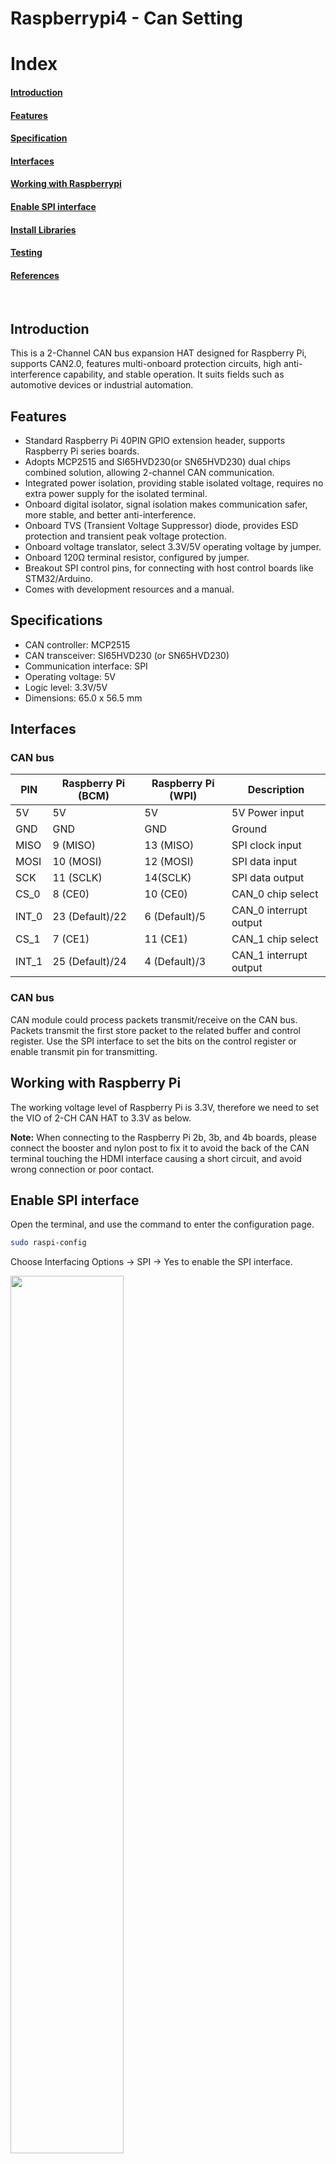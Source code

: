 # **Raspberrypi4 - Can Setting**



# Index
#### [Introduction](#introduction)
#### [Features](#features)
#### [Specification](#specification)
#### [Interfaces](#interfaces)
#### [Working with Raspberrypi](#working-with-raspberry-pi)
#### [Enable SPI interface](#enable-spi-interface)
#### [Install Libraries](#install-libraries)
#### [Testing](#testing)
#### [References](#references)
</br>


## Introduction
This is a 2-Channel CAN bus expansion HAT designed for Raspberry Pi, supports CAN2.0, features multi-onboard protection circuits, high anti-interference capability, and stable operation. It suits fields such as automotive devices or industrial automation.

## Features
- Standard Raspberry Pi 40PIN GPIO extension header, supports Raspberry Pi series boards.
- Adopts MCP2515 and SI65HVD230(or SN65HVD230) dual chips combined solution, allowing 2-channel CAN communication.
- Integrated power isolation, providing stable isolated voltage, requires no extra power supply for the isolated terminal.
- Onboard digital isolator, signal isolation makes communication safer, more stable, and better anti-interference.
- Onboard TVS (Transient Voltage Suppressor) diode, provides ESD protection and transient peak voltage protection.
- Onboard voltage translator, select 3.3V/5V operating voltage by jumper.
- Onboard 120Ω terminal resistor, configured by jumper.
- Breakout SPI control pins, for connecting with host control boards like STM32/Arduino.
- Comes with development resources and a manual.

## Specifications
- CAN controller: MCP2515
- CAN transceiver: SI65HVD230 (or SN65HVD230)
- Communication interface: SPI
- Operating voltage: 5V
- Logic level: 3.3V/5V
- Dimensions: 65.0 x 56.5 mm

## Interfaces

### CAN bus
| **PIN** | **Raspberry Pi (BCM)** | **Raspberry Pi (WPI)** | **Description** |
|---|---|---|---|
| 5V | 5V | 5V | 5V Power input |
| GND | GND | GND | Ground |
| MISO | 9 (MISO) | 13 (MISO) | SPI clock input |
| MOSI | 10 (MOSI) | 12 (MOSI) | SPI data input |
| SCK | 11 (SCLK) | 14(SCLK) | SPI data output |
| CS_0 | 8 (CE0) | 10 (CE0) | CAN_0 chip select |
| INT_0 | 23 (Default)/22 | 6 (Default)/5 | CAN_0 interrupt output |
| CS_1 | 7 (CE1) | 11 (CE1) | CAN_1 chip select |
| INT_1 | 25 (Default)/24 | 4 (Default)/3 | CAN_1 interrupt output |


### CAN bus
CAN module could process packets transmit/receive on the CAN bus. Packets transmit the first store packet to the related buffer and control register. 
Use the SPI interface to set the bits on the control register or enable transmit pin for transmitting. 

## Working with Raspberry Pi
The working voltage level of Raspberry Pi is 3.3V, therefore we need to set the VIO of 2-CH CAN HAT to 3.3V as below.

**Note:** When connecting to the Raspberry Pi 2b, 3b, and 4b boards, please connect the booster and nylon post to fix it to avoid the back of the CAN terminal touching the HDMI interface causing a short circuit, and avoid wrong connection or poor contact.

## Enable SPI interface
Open the terminal, and use the command to enter the configuration page.

```bash
sudo raspi-config
```

Choose Interfacing Options -> SPI -> Yes to enable the SPI interface.


<img src="https://github.com/dongdongO/SEA-ME_Main/assets/97011426/4bacc2cc-658a-41f0-80e4-9192e23d2188" width="60%" height="60%"/>


Reboot Raspberry Pi:

```bash
sudo reboot
```

Please make sure that the SPI interface was not used by other devices, you can check in the /boot/firmware/config.txt.

## Install libraries
* bcm2835

Open the terminal and run the commands below to install the bcm2835 library:

```bash
wget http://www.airspayce.com/mikem/bcm2835/bcm2835-1.60.tar.gz
tar zxvf bcm2835-1.60.tar.gz 
cd bcm2835-1.60/
sudo ./configure
sudo make
sudo make check
sudo make install
# For More：http://www.airspayce.com/mikem/bcm2835/
```

* wiringPi

```bash
#Open the Raspberry Pi terminal and run the following command
cd
sudo apt-get install wiringpi
#For Raspberry Pi systems after May 2019 (earlier than that can be executed without), an upgrade may be required:
wget https://project-downloads.drogon.net/wiringpi-latest.deb
sudo dpkg -i wiringpi-latest.deb
gpio -v
# Run gpio -v and version 2.52 will appear, if it doesn't it means there was an installation error

# Bullseye branch system using the following command:
git clone https://github.com/WiringPi/WiringPi
cd WiringPi
. /build
sudo gpio -v
# Run gpio -v and version 2.70 will appear, if it doesn't it means there was an installation error
```

* Python

Install python library:

```bash
#python3
sudo apt-get update
sudo apt-get install python3-pip
sudo apt-get install python3-pil
sudo apt-get install python3-numpy
sudo pip3 install RPi.GPIO
sudo pip3 install spidev 
sudo pip3 install python-can
```
### Preparation
* Insert the module into Raspberry Pi, and then modify the config.txt file:

```bash
sudo vi /boot/firmware/config.txt
```

* Append these statements to the file:

```bash
dtparam=spi=on
dtoverlay=mcp2515-can1,oscillator=16000000,interrupt=25
dtoverlay=mcp2515-can0,oscillator=16000000,interrupt=23
dtoverlay=spi-bcm2835-overlay
dtparam=spi=on
dtoverlay=spi1-3cs
dtoverlay=mcp251xfd,spi0-0,interrupt=25
dtoverlay=mcp251xfd,spi1-0,interrupt=24
```

* Save and exit, then restart your Pi:
```bash
sudo reboot
```

* After restart, check if initialize successfully:
```bash
sudo dmesg | grep spi
```

<img src="https://github.com/dongdongO/SEA-ME_Main/assets/97011426/4464ea8e-a876-419a-add4-bee7b9cffb24" width="60%" height="60%"/>


* Set up CAN:
```bash
sudo ip link set can0 up type can bitrate 500000
sudo ip link set can1 up type can bitrate 500000
sudo ifconfig can0 txqueuelen 65536
sudo ifconfig can1 txqueuelen 65536
```

* For more information about CAN kernel instructions, please check:
```bash
# https://www.kernel.org/doc/Documentation/networking/can.txt
```

* Run "ifconfig":
```bash
ifconfig
```
<img src="https://github.com/dongdongO/SEA-ME_Main/assets/97011426/9cf69ea4-1313-4110-b758-5800dd810f18" width="80%" height="80%"/>


## Testing
If there is one 2-CH CAN HAT on hand, you can connect CAN0_H and CAN1_H and CAN0_L and CAN1_L of the module:

* install can-utils:
```bash
sudo apt-get install can-utils
```

* Open two terminal windows:
One terminal input receives the CAN0 data command:
```bash
candump can0
```

Another terminal input sends the CAN1 data command:
```bash
cansend can1 000#11.22.33.44
```

<img src="https://github.com/dongdongO/SEA-ME_Main/assets/97011426/997aa45f-9d24-4089-9acf-afed1bb234c2" width="80%" height="80%"/>



If you have two 2-CH CAN HAT on hand, you can directly connect CAN_H and CAN_L two by two. The effect is the same as the above, pay attention to match the communication rate, identify the ID, and output the interface serial number.

## References

- https://www.waveshare.com/wiki/2-CH_CAN_HAT
